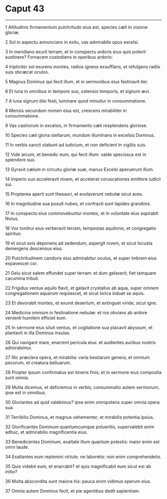 # Caput 43

***

1 Altitudinis firmamentum pulchritudo eius est, species cæli in visione gloriæ.

2 Sol in aspectu annuncians in exitu, vas admirabile opus excelsi.

3 In meridiano exurit terram, et in conspectu ardoris eius quis poterit sustinere? Fornacem custodiens in operibus ardoris:

4 tripliciter sol exurens montes, radios igneos exsufflans, et refulgens radiis suis obcæcat oculos.

5 Magnus Dominus qui fecit illum, et in sermonibus eius festinavit iter.

6 Et luna in omnibus in tempore suo, ostensio temporis, et signum ævi.

7 A luna signum diei festi, luminare quod minuitur in consummatione.

8 Mensis secundum nomen eius est, crescens mirabiliter in consummatione.

9 Vas castrorum in excelsis, in firmamento cæli resplendens gloriose.

10 Species cæli gloria stellarum, mundum illuminans in excelsis Dominus.

11 In verbis sancti stabunt ad iudicium, et non deficient in vigiliis suis.

12 Vide arcum, et benedic eum, qui fecit illum: valde speciosus est in splendore suo.

13 Gyravit cælum in circuitu gloriæ suæ, manus Excelsi aperuerunt illum.

14 Imperio suo acceleravit nivem, et accelerat coruscationes emittere iudicii sui.

15 Propterea aperti sunt thesauri, et evolaverunt nebulæ sicut aves.

16 In magnitudine sua posuit nubes, et confracti sunt lapides grandinis.

17 In conspectu eius commovebuntur montes, et in voluntate eius aspirabit Notus.

18 Vox tonitrui eius verberavit terram, tempestas aquilonis, et congregatio spiritus:

19 et sicut avis deponens ad sedendum, aspergit nivem, et sicut locusta demergens descensus eius.

20 Pulchritudinem candoris eius admirabitur oculus, et super imbrem eius expavescet cor.

21 Gelu sicut salem effundet super terram: et dum gelaverit, fiet tamquam cacumina tribuli.

22 Frigidus ventus aquilo flavit, et gelavit crystallus ab aqua, super omnem congregationem aquarum requiescet, et sicut lorica induet se aquis.

23 Et devorabit montes, et exuret desertum, et extinguet viride, sicut igne.

24 Medicina omnium in festinatione nebulæ: et ros obvians ab ardore venienti humilem efficiet eum.

25 In sermone eius siluit ventus, et cogitatione sua placavit abyssum, et plantavit in illa Dominus insulas.

26 Qui navigant mare, enarrent pericula eius: et audientes auribus nostris admirabimur.

27 Illic præclara opera, et mirabilia: varia bestiarum genera, et omnium pecorum, et creatura belluarum.

28 Propter ipsum confirmatus est itineris finis, et in sermone eius composita sunt omnia.

29 Multa dicemus, et deficiemus in verbis; consummatio autem sermonum, ipse est in omnibus.

30 Gloriantes ad quid valebimus? ipse enim omnipotens super omnia opera sua.

31 Terribilis Dominus, et magnus vehementer, et mirabilis potentia ipsius.

32 Glorificantes Dominum quantumcumque potueritis, supervalebit enim adhuc, et admirabilis magnificentia eius.

33 Benedicentes Dominum, exaltate illum quantum potestis: maior enim est omni laude.

34 Exaltantes eum replemini virtute. ne laboretis: non enim comprehendetis.

35 Quis videbit eum, et enarrabit? et quis magnificabit eum sicut est ab initio?

36 Multa abscondita sunt maiora his: pauca enim vidimus operum eius.

37 Omnia autem Dominus fecit, et pie agentibus dedit sapientiam.


